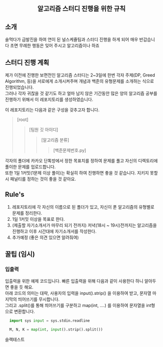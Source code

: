 <h2 align = "center">
  알고리즘 스터디 진행을 위한 규칙
</h2>

## 소개
술먹다가 급발진을 하여 연이 된 널스케쥴팀과 스터디 진행을 하게 되어 매우 반갑습니다
초면 무례한 행동은 잊어 주시고 알고리즘이나 하죠

## 스터디 진행 계획
제가 이전에 진행한 보편전인 알고리즘 스터디는 2~3일에 한번 각자 주제(DP, Greed Algorithm, 등)을 서로에게 소개시켜주며 개념과 백준의 유형문제를 소개하는 식으로 진행되었습니다.   
그러나 각자 귀찮을 것 같기도 하고 얼마 남지 않은 기간동안 많은 양의 알고리즘 공부를 진행하기 위해서 이 레포지토리를 생성하였습니다.    

이 레포지토리는 다음과 같은 구성을 갖추고자 합니다.  

>[root]      
>> [팀원 깃 아이디]  
>>> [알고리즘 분류]      
>>>> [백준문제번호.py]      

  각자의 폴더에 카카오 단톡방에서 정한 목표치를 정하여 문제를 풀고 자신의 디렉토리에 풀이한 문제를 업로드합니다.   
  또한 1일 1커밋(1문제 이상 풀이)는 확실히 하여 진행하면 좋을 것 같습니다. 지키지 못할 시 패널티를 정하는 것이 좋을 것 같아요.
  
  
  ## Rule's
  1. 레포지토리에 각 자신의 이름으로 된 폴더가 있고, 자신이 푼 알고리즘의 유형별로 문제를 정리한다.    
  2. 1일 1커밋 이상을 목표로 한다.   
  3. (제출할 자기소개서가 마무리 되기 전까지) 저녁(18시 ~ 19시)전까지는 알고리즘을 진행하고 이후 시간대에 자기소개서를 작성한다.    
  4. 추가예정 (좋은 의견 있으면 알려줘여)
  
  
  ## 꿀팁 (임시)
  
  ### 입출력
  입출력을 위한 예제 코드입니다. 빠른 입출력을 위해 다음과 같이 사용한다 하니 알아두면 좋을 듯 해요.    
  아래 코드의 의미는 대략, 사용자의 입력을 input().strip() 을 이용하여 받고, 문자열 마지막의 띄어쓰기를 무시합니다.   
  그리고 .split()를 통해 띄어쓰기를 구분하고 map(int, ....) 를 이용하여 문자열을 int형으로 변환합니다.   
 ``` python
   import sys input = sys.stdin.readline
   
   M, N, K = map(int, input().strip().split())
 ```
       
슬랙테스트
